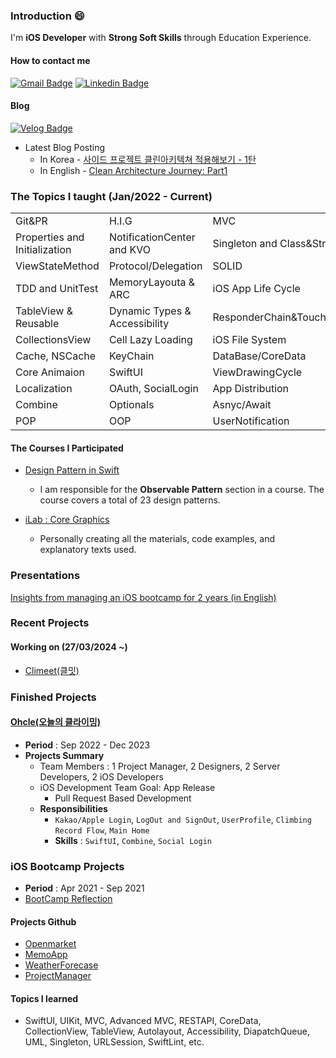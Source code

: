 ### Introduction 😄
I'm **iOS Developer** with **Strong Soft Skills** through Education Experience.

#### How to contact me
[![Gmail Badge](https://img.shields.io/badge/Gmail-d14836?style=flat-square&logo=Gmail&logoColor=white&link=mailto:leedoy7989@gmail.com)](mailto:leedoy7989@gmail.com)  [![Linkedin Badge](https://img.shields.io/badge/-LinkedIn-blue?style=flat-square&logo=Linkedin&logoColor=white&link=www.linkedin.com/in/doyilee2024)](https://www.linkedin.com/in/doyilee2024)

#### Blog
[![Velog Badge](https://img.shields.io/badge/Velog-30c997?style=flat-square&logo=Velog&logoColor=white&link=https://velog.io/@catcota/posts)](https://velog.io/@catcota/posts)
- Latest Blog Posting 
    - In Korea - [사이드 프로젝트 클린아키텍쳐 적용해보기 - 1탄
](https://velog.io/@catcota/사이드-프로젝트-클린아키텍쳐-적용해보기-1탄)
    - In English - [Clean Architecture Journey: Part1](https://github.com/ohcle/ohcle-iOS/blob/develop_cleanArchitecture/README.md)

### The Topics I taught (Jan/2022 - Current)
||||
|------|---|---|
|Git&PR|H.I.G|MVC|
|Properties and Initialization|NotificationCenter and KVO|Singleton and Class&Struct|
|ViewStateMethod|Protocol/Delegation|SOLID|
|TDD and UnitTest|MemoryLayouta & ARC|iOS App Life Cycle|
|TableView & Reusable|Dynamic Types & Accessibility|ResponderChain&TouchEvents|
|CollectionsView|Cell Lazy Loading|iOS File System|
|Cache, NSCache|KeyChain|DataBase/CoreData|
|Core Animaion|SwiftUI|ViewDrawingCycle|
|Localization|OAuth, SocialLogin|App Distribution|
|Combine|Optionals|Asnyc/Await|
|POP|OOP|UserNotification|

#### The Courses I Participated 
- [Design Pattern in Swift](https://yagom.net/courses/vsl-core-graphics/)
    - I am responsible for the **Observable Pattern** section in a course. The course covers a total of 23 design patterns.

- [iLab : Core Graphics](https://yagom.net/courses/vsl-core-graphics/)
    - Personally creating all the materials, code examples, and explanatory texts used.


### Presentations
[Insights from managing an iOS bootcamp for 2 years (in English)](https://www.linkedin.com/posts/serin-heo_seouliosmeetup-ios-techcommunity-activity-7167057395708276737-lZ9m?utm_source=share&utm_medium=member_desktop)



### Recent Projects
#### Working on (27/03/2024 ~)
- [Climeet(클밋)](https://github.com/TheClimeet)


### Finished Projects
#### [Ohcle(오늘의 클라이밍)](https://github.com/ohcle/ohcle-iOS/blob/develop_cleanArchitecture/README.md)
- **Period** : Sep 2022 - Dec  2023
- **Projects Summary**
    - Team Members : 1 Project Manager, 2 Designers, 2 Server Developers, 2 iOS Developers
    - iOS Development Team Goal: App Release
        - Pull Request Based Development
    - **Responsibilities**
        - `Kakao/Apple Login`, `LogOut and SignOut`, `UserProfile`, `Climbing Record Flow`, `Main Home`
        - **Skills** : `SwiftUI`, `Combine`, `Social Login`

### iOS Bootcamp Projects
- **Period** : Apr 2021 - Sep 2021
- [BootCamp Reflection](https://velog.io/@catcota/야곰아카데미커리어스타터캠프회고)

#### Projects Github
- [Openmarket](https://github.com/Ldoy/ios-open-market)
- [MemoApp](https://github.com/Ldoy/ios-cloud-notes)
- [WeatherForecase](https://github.com/Ldoy/ios-weather-forecast)
- [ProjectManager](https://github.com/Ldoy/ios-project-manager/tree/3-tacocat)

#### Topics I learned
- SwiftUI, UIKit, MVC, Advanced MVC, RESTAPI, CoreData, CollectionView, TableView, Autolayout, Accessibility, DiapatchQueue, UML, Singleton, URLSession, SwiftLint, etc.
